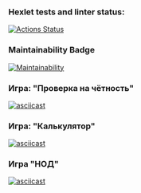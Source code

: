 ### Hexlet tests and linter status:
[![Actions Status](https://github.com/ArtemKaPetrakov/backend-project-lvl1/actions/workflows/hexlet-check.yml/badge.svg)](https://github.com/ArtemKaPetrakov/backend-project-lvl1/actions)

### Maintainability Badge

[![Maintainability](https://api.codeclimate.com/v1/badges/710104e8efe0dfe40b0a/maintainability)](https://codeclimate.com/github/ArtemKaPetrakov/backend-project-lvl1/maintainability)

### Игра: "Проверка на чётность"

[![asciicast](https://asciinema.org/a/pEcMICKXXmBtdMOPwLKknQVW3.svg)](https://asciinema.org/a/pEcMICKXXmBtdMOPwLKknQVW3?t=4)

### Игра: "Калькулятор"

[![asciicast](https://asciinema.org/a/UBUgD28cmMNpYMt8sY9jhRCBG.svg)](https://asciinema.org/a/UBUgD28cmMNpYMt8sY9jhRCBG?t=4)


### Игра "НОД"

[![asciicast](https://asciinema.org/a/HF68HKkDetpSsx2Cm6vCmOa9w.svg)](https://asciinema.org/a/HF68HKkDetpSsx2Cm6vCmOa9w)
